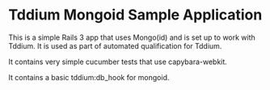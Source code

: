 Tddium Mongoid Sample Application
==================================

This is a simple Rails 3 app that uses Mongo(id) and is set up to work with
Tddium.  It is used as part of automated qualification for Tddium.

It contains very simple cucumber tests that use capybara-webkit.

It contains a basic tddium:db_hook for mongoid.

